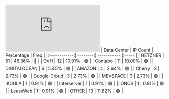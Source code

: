 ![Diagramm](https://github.com/obajay/StateSync-snapshots/blob/main/Projects/Kyve/1/README.md)
| Data Center | IP Count | Percentage | Freq |
|:------------:|:--------:|:-----------:|:-----:|
| HETZNER | 51 | 46.36% | 🔴 |
| OVH | 12 | 10.91% | 🟢 |
| Contabo | 11 | 10.00% | 🟢 |
| DIGITALOCEAN | 6 | 5.45% | 🟢 |
| AMAZON | 4 | 3.64% | 🟢 |
| Cherry | 3 | 2.73% | 🟢 |
| Google-Cloud | 3 | 2.73% | 🟢 |
| MEVSPACE | 3 | 2.73% | 🟢 |
| IKOULA | 1 | 0.91% | 🟢 |
| Interserver | 1 | 0.91% | 🟢 |
| IONOS | 1 | 0.91% | 🟢 |
| LeaseWeb | 1 | 0.91% | 🟢 |
| OTHER | 13 | 11.82% | 🟢 |